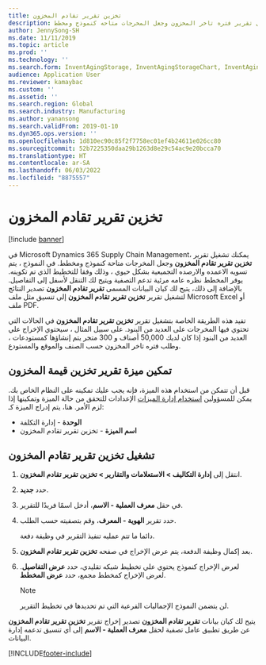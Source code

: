 ```yaml
---
title: تخزين تقرير تقادم المخزون
description: يصف هذا المقال الوظيفة التي تتيح لك امكانيه تشغيل تقرير فتره تاخر المخزون وجعل المخرجات متاحه كنموذج ومخطط.
author: JennySong-SH
ms.date: 11/11/2019
ms.topic: article
ms.prod: ''
ms.technology: ''
ms.search.form: InventAgingStorage, InventAgingStorageChart, InventAgingStorageDetails
audience: Application User
ms.reviewer: kamaybac
ms.custom: ''
ms.assetid: ''
ms.search.region: Global
ms.search.industry: Manufacturing
ms.author: yanansong
ms.search.validFrom: 2019-01-10
ms.dyn365.ops.version: ''
ms.openlocfilehash: 1d810ec90c85f2f7758ec01ef4b24611e026cc80
ms.sourcegitcommit: 52b7225350daa29b1263d8e29c54ac9e20bcca70
ms.translationtype: HT
ms.contentlocale: ar-SA
ms.lasthandoff: 06/03/2022
ms.locfileid: "8875557"
---
```

# <a name="inventory-aging-report-storage"></a>تخزين تقرير تقادم المخزون

[!include [banner](../includes/banner.md)]

في Microsoft Dynamics 365 Supply Chain Management، يمكنك تشغيل تقرير **تخزين تقرير تقادم المخزون‬** وجعل المخرجات متاحة كنموذج ومخطط. في النموذج ، يتم تسويه الاعمده والارصده التجميعية بشكل حيوي ، وذلك وفقا للتخطيط الذي تم تكوينه. يوفر المخطط نظره عامه مرئية تدعم التصفية ويتيح لك التنقل لأسفل إلى التفاصيل. بالإضافة إلى ذلك، يتيح لك كيان البيانات المسمى **تقرير تقادم المخزون** تصدير النتائج لتشغيل تقرير **تخزين تقرير تقادم المخزون‬** إلى تنسيق مثل ملف Microsoft Excel أو ملف PDF.

تفيد هذه الطريقة الخاصة بتشغيل تقرير **تخزين تقرير تقادم المخزون‬** في الحالات التي تحتوي فيها المخرجات على العديد من البنود. على سبيل المثال ، سيحتوي الإخراج علي العديد من البنود إذا كان لديك 50,000 أصناف و 300 متجر يتم إنشاؤها كمستودعات ، وطلب فتره تاخر المخزون حسب الصنف والموقع والمستودع.

## <a name="enable-the-inventory-value-storage-report-feature"></a>تمكين ميزة تقرير تخزين قيمة المخزون

قبل أن تتمكن من استخدام هذه الميزة، فإنه يجب عليك تمكينه على النظام الخاص بك. يمكن للمسؤولين [استخدام إدارة الميزات](../../fin-ops-core/fin-ops/get-started/feature-management/feature-management-overview.md) الإعدادات للتحقق من حالة الميزة وتمكينها إذا لزم الأمر. هنا، يتم إدراج الميزة كـ:

- **الوحدة** - إدارة التكلفة
- **اسم الميزة** - تخزين تقرير تقادم المخزون

## <a name="run-an-inventory-aging-report-storage"></a>تشغيل تخزين تقرير تقادم المخزون

1. انتقل إلى **إدارة التكاليف \> الاستعلامات والتقارير \> تخزين تقرير تقادم المخزون**.
1. حدد **جديد**.
1. في حقل **معرف العملية - الاسم**، أدخل اسمًا فريدًا للتقرير.
1. حدد تقرير **الهوية - المعرف**، وقم بتصفيته حسب الطلب.

    دائما ما تتم عمليه تنفيذ التقرير في وظيفة دفعة.

1. بعد إكمال وظيفة الدفعة، يتم عرض الإخراج في صفحه **تخزين تقرير تقادم المخزون**.
1. لعرض الإخراج كنموذج يحتوي علي تخطيط شبكه تقليدي، حدد **عرض التفاصيل**. لعرض الإخراج كمخطط مجمع، حدد **عرض المخطط**.

    > [!NOTE]
    > لن يتضمن النموذج الإجماليات الفرعية التي تم تحديدها في تخطيط التقرير.

يتيح لك كيان بيانات **تقرير تقادم المخزون** تصدير إخراج تقرير **تخزين تقرير تقادم المخزون‬** عن طريق تطبيق عامل تصفية لحقل **معرف العملية - الاسم** إلى أي تنسيق تدعمه إدارة البيانات.


[!INCLUDE[footer-include](../../includes/footer-banner.md)]